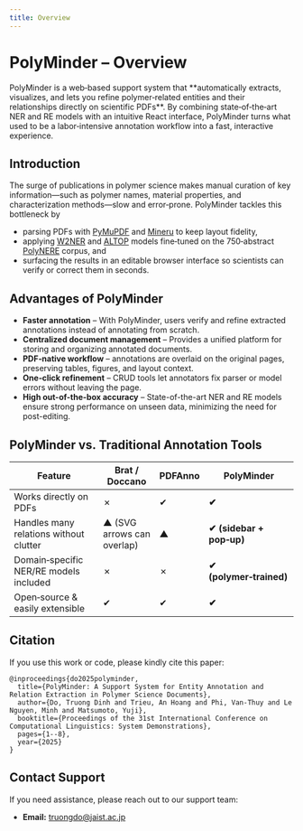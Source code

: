 ```yaml
---
title: Overview
---
```


# PolyMinder – Overview

<p class="description">
PolyMinder is a web‑based support system that **automatically extracts, visualizes, and lets you refine polymer‑related entities and their relationships directly on scientific PDFs**. By combining state‑of‑the‑art NER and RE models with an intuitive React interface, PolyMinder turns what used to be a labor‑intensive annotation workflow into a fast, interactive experience.
</p>

## Introduction

The surge of publications in polymer science makes manual curation of key information—such as polymer names, material properties, and characterization methods—slow and error‑prone. PolyMinder tackles this bottleneck by  

* parsing PDFs with [PyMuPDF](https://pymupdf.readthedocs.io/en/latest/) and [Mineru](https://mineru.readthedocs.io/en/latest/index.html) to keep layout fidelity,  
* applying [W2NER](https://github.com/ljynlp/W2NER) and [ALTOP](https://github.com/wzhouad/ATLOP) models fine‑tuned on the 750‑abstract [PolyNERE](https://aclanthology.org/2024.lrec-main.1126/) corpus, and  
* surfacing the results in an editable browser interface so scientists can verify or correct them in seconds.

## Advantages of PolyMinder

- **Faster annotation** – With PolyMinder, users verify and refine extracted annotations instead of annotating from scratch.
- **Centralized document management** – Provides a unified platform for storing and organizing annotated documents.
- **PDF‑native workflow** – annotations are overlaid on the original pages, preserving tables, figures, and layout context.  
- **One‑click refinement** – CRUD tools let annotators fix parser or model errors without leaving the page.  
- **High out-of-the-box accuracy** – State-of-the-art NER and RE models ensure strong performance on unseen data, minimizing the need for post-editing.

<!-- ## System Architecture

PolyMinder follows a clean separation of concerns:

| Layer | Key tech | Responsibilities |
|-------|----------|------------------|
| **Frontend** | React, TypeScript, MUI | File upload, PDF canvas with entity highlights, relation pop‑ups, edit/download actions |
| **REST API** | FastAPI | Orchestrates extraction pipeline, exposes CRUD endpoints |
| **Backend services** | PyMuPDF, W2NER, ATLOP, SQLAlchemy + PostgreSQL | PDF parsing, NER/RE inference, data storage, re‑processing on edits |

This architecture ensures real‑time feedback: every user edit triggers an immediate re‑render of the affected entities/relations. -->

## PolyMinder vs. Traditional Annotation Tools

| Feature | Brat / Doccano | PDFAnno | **PolyMinder** |
|---------|---------------|---------|----------------|
| Works directly on PDFs | ✗ | ✔ | **✔** |
| Handles many relations without clutter | ▲ (SVG arrows can overlap) | ▲ | **✔ (sidebar + pop‑up)** |
| Domain‑specific NER/RE models included | ✗ | ✗ | **✔ (polymer‑trained)** |
| Open‑source & easily extensible | ✔ | ✔ | **✔** |

## Citation

If you use this work or code, please kindly cite this paper:

```
@inproceedings{do2025polyminder,
  title={PolyMinder: A Support System for Entity Annotation and Relation Extraction in Polymer Science Documents},
  author={Do, Truong Dinh and Trieu, An Hoang and Phi, Van-Thuy and Le Nguyen, Minh and Matsumoto, Yuji},
  booktitle={Proceedings of the 31st International Conference on Computational Linguistics: System Demonstrations},
  pages={1--8},
  year={2025}
}
```


## Contact Support

If you need assistance, please reach out to our support team:

- **Email:** [truongdo@jaist.ac.jp](mailto:truongdo@jaist.ac.jp)